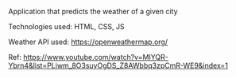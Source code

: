 Application that predicts the weather of a given city

Technologies used: HTML, CSS, JS

Weather API used: https://openweathermap.org/

Ref: https://www.youtube.com/watch?v=MIYQR-Ybrn4&list=PLjwm_8O3suyOgDS_Z8AWbbq3zpCmR-WE9&index=1
